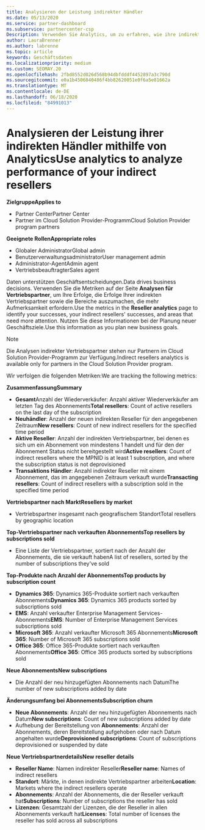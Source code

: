 ```yaml
---
title: Analysieren der Leistung indirekter Händler
ms.date: 05/13/2020
ms.service: partner-dashboard
ms.subservice: partnercenter-csp
Description: Verwenden Sie Analytics, um zu erfahren, wie ihre indirekten Vertriebspartner dies tun, sowohl ihre Erfolge als auch die Bereiche, die möglicherweise mehr Aufmerksamkeit erfordern
author: LauraBrenner
ms.author: labrenne
ms.topic: article
keywords: Geschäftsdaten
ms.localizationpriority: medium
ms.custom: SEOMAY.20
ms.openlocfilehash: 2fbd8552d026d568b94dbfdddf4452897a3c790d
ms.sourcegitcommit: e0a1b4506840486f4bb82620051e0f6a5e81662a
ms.translationtype: MT
ms.contentlocale: de-DE
ms.lasthandoff: 06/18/2020
ms.locfileid: "84991013"
---
```

# <a name="use-analytics-to-analyze-performance-of-your-indirect-resellers"></a><span data-ttu-id="ffcad-104">Analysieren der Leistung ihrer indirekten Händler mithilfe von Analytics</span><span class="sxs-lookup"><span data-stu-id="ffcad-104">Use analytics to analyze performance of your indirect resellers</span></span>

<span data-ttu-id="ffcad-105">**Zielgruppe**</span><span class="sxs-lookup"><span data-stu-id="ffcad-105">**Applies to**</span></span>

- <span data-ttu-id="ffcad-106">Partner Center</span><span class="sxs-lookup"><span data-stu-id="ffcad-106">Partner Center</span></span>
- <span data-ttu-id="ffcad-107">Partner im Cloud Solution Provider-Programm</span><span class="sxs-lookup"><span data-stu-id="ffcad-107">Cloud Solution Provider program partners</span></span>

<span data-ttu-id="ffcad-108">**Geeignete Rollen**</span><span class="sxs-lookup"><span data-stu-id="ffcad-108">**Appropriate roles**</span></span>

- <span data-ttu-id="ffcad-109">Globaler Administrator</span><span class="sxs-lookup"><span data-stu-id="ffcad-109">Global admin</span></span>
- <span data-ttu-id="ffcad-110">Benutzerverwaltungsadministrator</span><span class="sxs-lookup"><span data-stu-id="ffcad-110">User management admin</span></span>
- <span data-ttu-id="ffcad-111">Administrator-Agent</span><span class="sxs-lookup"><span data-stu-id="ffcad-111">Admin agent</span></span>
- <span data-ttu-id="ffcad-112">Vertriebsbeauftragter</span><span class="sxs-lookup"><span data-stu-id="ffcad-112">Sales agent</span></span>

<span data-ttu-id="ffcad-113">Daten unterstützen Geschäftsentscheidungen.</span><span class="sxs-lookup"><span data-stu-id="ffcad-113">Data drives business decisions.</span></span> <span data-ttu-id="ffcad-114">Verwenden Sie die Metriken auf der Seite **Analysen für Vertriebspartner**, um Ihre Erfolge, die Erfolge Ihrer indirekten Vertriebspartner sowie die Bereiche auszumachen, die mehr Aufmerksamkeit erfordern.</span><span class="sxs-lookup"><span data-stu-id="ffcad-114">Use the metrics in the **Reseller analytics** page to identify your successes, your indirect resellers' successes, and areas that need more attention.</span></span> <span data-ttu-id="ffcad-115">Nutzen Sie diese Informationen bei der Planung neuer Geschäftsziele.</span><span class="sxs-lookup"><span data-stu-id="ffcad-115">Use this information as you plan new business goals.</span></span>

> [!NOTE]
> <span data-ttu-id="ffcad-116">Die Analysen indirekter Vertriebspartner stehen nur Partnern im Cloud Solution Provider-Programm zur Verfügung.</span><span class="sxs-lookup"><span data-stu-id="ffcad-116">Indirect resellers analytics is available only for partners in the Cloud Solution Provider program.</span></span>

<span data-ttu-id="ffcad-117">Wir verfolgen die folgenden Metriken:</span><span class="sxs-lookup"><span data-stu-id="ffcad-117">We are tracking the following metrics:</span></span>

<span data-ttu-id="ffcad-118">**Zusammenfassung**</span><span class="sxs-lookup"><span data-stu-id="ffcad-118">**Summary**</span></span>  
 - <span data-ttu-id="ffcad-119">**Gesamt**Anzahl der Wiederverkäufer: Anzahl aktiver Wiederverkäufer am letzten Tag des Abonnements</span><span class="sxs-lookup"><span data-stu-id="ffcad-119">**Total resellers**: Count of active resellers on the last day of the subscription</span></span>  
 - <span data-ttu-id="ffcad-120">**Neuhändler**: Anzahl der neuen indirekten Reseller für den angegebenen Zeitraum</span><span class="sxs-lookup"><span data-stu-id="ffcad-120">**New resellers**: Count of new indirect resellers for the specified time period</span></span>  
 - <span data-ttu-id="ffcad-121">**Aktive Reseller**: Anzahl der indirekten Vertriebspartner, bei denen es sich um ein Abonnement von mindestens 1 handelt und für den der Abonnement Status nicht bereitgestellt wird</span><span class="sxs-lookup"><span data-stu-id="ffcad-121">**Active resellers**: Count of indirect resellers where the MPNID is at least 1 subscription, and where the subscription status is not deprovisioned</span></span>  
 - <span data-ttu-id="ffcad-122">**Transaktions Händler**: Anzahl indirekter Reseller mit einem Abonnement, das im angegebenen Zeitraum verkauft wurde</span><span class="sxs-lookup"><span data-stu-id="ffcad-122">**Transacting resellers**: Count of indirect resellers with a subscription sold in the specified time period</span></span>  

<span data-ttu-id="ffcad-123">**Vertriebspartner nach Markt**</span><span class="sxs-lookup"><span data-stu-id="ffcad-123">**Resellers by market**</span></span>  
 - <span data-ttu-id="ffcad-124">Vertriebspartner insgesamt nach geografischem Standort</span><span class="sxs-lookup"><span data-stu-id="ffcad-124">Total resellers by geographic location</span></span>  

<span data-ttu-id="ffcad-125">**Top-Vertriebspartner nach verkauften Abonnements**</span><span class="sxs-lookup"><span data-stu-id="ffcad-125">**Top resellers by subscriptions sold**</span></span>
 - <span data-ttu-id="ffcad-126">Eine Liste der Vertriebspartner, sortiert nach der Anzahl der Abonnements, die sie verkauft haben</span><span class="sxs-lookup"><span data-stu-id="ffcad-126">A list of resellers, sorted by the number of subscriptions they've sold</span></span>  

<span data-ttu-id="ffcad-127">**Top-Produkte nach Anzahl der Abonnements**</span><span class="sxs-lookup"><span data-stu-id="ffcad-127">**Top products by subscription count**</span></span>  
 - <span data-ttu-id="ffcad-128">**Dynamics 365**: Dynamics 365-Produkte sortiert nach verkauften Abonnements</span><span class="sxs-lookup"><span data-stu-id="ffcad-128">**Dynamics 365**: Dynamics 365 products sorted by subscriptions sold</span></span>  
 - <span data-ttu-id="ffcad-129">**EMS**: Anzahl verkaufter Enterprise Management Services-Abonnements</span><span class="sxs-lookup"><span data-stu-id="ffcad-129">**EMS**: Number of Enterprise Management Services subscriptions sold</span></span>  
 - <span data-ttu-id="ffcad-130">**Microsoft 365**: Anzahl verkaufter Microsoft 365 Abonnements</span><span class="sxs-lookup"><span data-stu-id="ffcad-130">**Microsoft 365**: Number of Microsoft 365 subscriptions sold</span></span>  
 - <span data-ttu-id="ffcad-131">**Office 365**: Office 365-Produkte sortiert nach verkauften Abonnements</span><span class="sxs-lookup"><span data-stu-id="ffcad-131">**Office 365**: Office 365 products sorted by subscriptions sold</span></span>  

<span data-ttu-id="ffcad-132">**Neue Abonnements**</span><span class="sxs-lookup"><span data-stu-id="ffcad-132">**New subscriptions**</span></span>  
 - <span data-ttu-id="ffcad-133">Die Anzahl der neu hinzugefügten Abonnements nach Datum</span><span class="sxs-lookup"><span data-stu-id="ffcad-133">The number of new subscriptions added by date</span></span>  

<span data-ttu-id="ffcad-134">**Änderungsumfang bei Abonnements**</span><span class="sxs-lookup"><span data-stu-id="ffcad-134">**Subscription churn**</span></span>  
 - <span data-ttu-id="ffcad-135">**Neue Abonnements**: Anzahl der neu hinzugefügten Abonnements nach Datum</span><span class="sxs-lookup"><span data-stu-id="ffcad-135">**New subscriptions**: Count of new subscriptions added by date</span></span>  
 - <span data-ttu-id="ffcad-136">Aufhebung der Bereitstellung von **Abonnements**: Anzahl der Abonnements, deren Bereitstellung aufgehoben oder nach Datum angehalten wurde</span><span class="sxs-lookup"><span data-stu-id="ffcad-136">**Deprovisioned subscriptions**: Count of subscriptions deprovisioned or suspended by date</span></span>  

<span data-ttu-id="ffcad-137">**Neue Vertriebspartnerdetails**</span><span class="sxs-lookup"><span data-stu-id="ffcad-137">**New reseller details**</span></span>  
 - <span data-ttu-id="ffcad-138">**Reseller Name**: Namen indirekter Reseller</span><span class="sxs-lookup"><span data-stu-id="ffcad-138">**Reseller name**: Names of indirect resellers</span></span>  
 - <span data-ttu-id="ffcad-139">**Standort**: Märkte, in denen indirekte Vertriebspartner arbeiten</span><span class="sxs-lookup"><span data-stu-id="ffcad-139">**Location**: Markets where the indirect resellers operate</span></span>  
 - <span data-ttu-id="ffcad-140">**Abonnements**: Anzahl der Abonnements, die der Reseller verkauft hat</span><span class="sxs-lookup"><span data-stu-id="ffcad-140">**Subscriptions**: Number of subscriptions the reseller has sold</span></span>  
 - <span data-ttu-id="ffcad-141">**Lizenzen**: Gesamtzahl der Lizenzen, die der Reseller in allen Abonnements verkauft hat</span><span class="sxs-lookup"><span data-stu-id="ffcad-141">**Licenses**: Total number of licenses the reseller has sold across all subscriptions</span></span>  
  
  